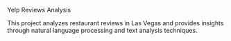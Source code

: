 Yelp Reviews Analysis


This project analyzes restaurant reviews in Las Vegas and provides insights through natural language processing and text analysis techniques.



